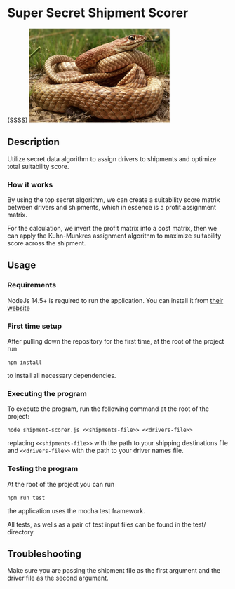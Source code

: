 # Super Secret Shipment Scorer

(SSSS)
![Image of a snake](./img/snake.png)

## Description

Utilize secret data algorithm to assign drivers to shipments and optimize total suitability score.

### How it works

By using the top secret algorithm, we can create a suitability score matrix between drivers and shipments, which in essence is a profit assignment matrix.

For the calculation, we invert the profit matrix into a cost matrix, then we can apply the Kuhn-Munkres assignment algorithm to maximize suitability score across the shipment.

## Usage

### Requirements

NodeJs 14.5+ is required to run the application. You can install it from [their website](https://nodejs.org/en/)

### First time setup

After pulling down the repository for the first time, at the root of the project run 
```
npm install
```
to install all necessary dependencies.

### Executing the program

To execute the program, run the following command at the root of the project:
```
node shipment-scorer.js <<shipments-file>> <<drivers-file>>
```
replacing `<<shipments-file>>` with the path to your shipping destinations file and `<<drivers-file>>` with the path to your driver names file.

### Testing the program

At the root of the project you can run
```
npm run test
```
the application uses the mocha test framework.

All tests, as wells as a pair of test input files can be found in the test/ directory.

## Troubleshooting

Make sure you are passing the shipment file as the first argument and the driver file as the second argument.